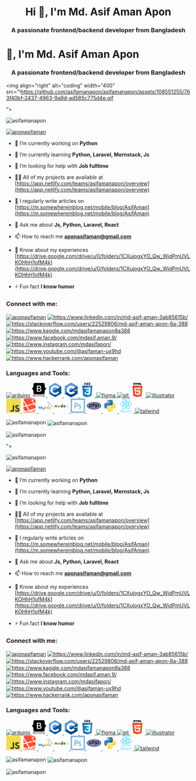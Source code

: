 <h1 align="center">Hi 👋, I'm Md. Asif Aman Apon</h1>
<h3 align="center">A passionate frontend/backend developer from Bangladesh</h3>

<h1> 👋, I'm Md. Asif Aman Apon</h1>
<h3 align="center">A passionate frontend/backend developer from Bangladesh</h3>

<img align="right" alt="coding" width="400" src="!https://github.com/asifamanapon/asifamanapon/assets/108551255/763f40bf-2437-4963-9a9d-ad565c775d4e.gif

">

<p align="left"> <img src="https://komarev.com/ghpvc/?username=asifamanapon&label=Profile%20views&color=0e75b6&style=flat" alt="asifamanapon" > </p>

<p align="left"> <a href="https://twitter.com/aponasifaman" target="blank"><img src="https://img.shields.io/twitter/follow/aponasifaman?logo=twitter&style=for-the-badge" alt="aponasifaman" /></a> </p>

- 🔭 I’m currently working on **Python**

- 🌱 I’m currently learning **Python, Laravel, Mernstack, Js**

- 🤝 I’m looking for help with **Job fulltime**

- 👨‍💻 All of my projects are available at [https://app.netlify.com/teams/asifamanapon/overview](https://app.netlify.com/teams/asifamanapon/overview)

- 📝 I regularly write articles on [https://m.somewhereinblog.net/mobile/blog/AsifAman](https://m.somewhereinblog.net/mobile/blog/AsifAman)

- 💬 Ask me about **Js, Python, Laravel, React**

- 📫 How to reach me **aponasifaman@gmail.com**

- 📄 Know about my experiences [https://drive.google.com/drive/u/0/folders/1CXujogxYO_Qw_WidPmUVLKOHhH1ofM4k](https://drive.google.com/drive/u/0/folders/1CXujogxYO_Qw_WidPmUVLKOHhH1ofM4k)

- ⚡ Fun fact **I know humor**

<h3 align="left">Connect with me:</h3>
<p align="left">
<a href="https://twitter.com/aponasifaman" target="blank"><img align="center" src="https://raw.githubusercontent.com/rahuldkjain/github-profile-readme-generator/master/src/images/icons/Social/twitter.svg" alt="aponasifaman" height="30" width="40" /></a>
<a href="https://linkedin.com/in/https://www.linkedin.com/in/md-asif-aman-3ab85615b/" target="blank"><img align="center" src="https://raw.githubusercontent.com/rahuldkjain/github-profile-readme-generator/master/src/images/icons/Social/linked-in-alt.svg" alt="https://www.linkedin.com/in/md-asif-aman-3ab85615b/" height="30" width="40" /></a>
<a href="https://stackoverflow.com/users/https://stackoverflow.com/users/22529806/md-asif-aman-apon-8a-388" target="blank"><img align="center" src="https://raw.githubusercontent.com/rahuldkjain/github-profile-readme-generator/master/src/images/icons/Social/stack-overflow.svg" alt="https://stackoverflow.com/users/22529806/md-asif-aman-apon-8a-388" height="30" width="40" /></a>
<a href="https://kaggle.com/https://www.kaggle.com/mdasifamanapon8a388" target="blank"><img align="center" src="https://raw.githubusercontent.com/rahuldkjain/github-profile-readme-generator/master/src/images/icons/Social/kaggle.svg" alt="https://www.kaggle.com/mdasifamanapon8a388" height="30" width="40" /></a>
<a href="https://fb.com/https://www.facebook.com/mdasif.aman.9/" target="blank"><img align="center" src="https://raw.githubusercontent.com/rahuldkjain/github-profile-readme-generator/master/src/images/icons/Social/facebook.svg" alt="https://www.facebook.com/mdasif.aman.9/" height="30" width="40" /></a>
<a href="https://instagram.com/https://www.instagram.com/mdasifapon/" target="blank"><img align="center" src="https://raw.githubusercontent.com/rahuldkjain/github-profile-readme-generator/master/src/images/icons/Social/instagram.svg" alt="https://www.instagram.com/mdasifapon/" height="30" width="40" /></a>
<a href="https://www.youtube.com/c/https://www.youtube.com/@asifaman-ux9hd" target="blank"><img align="center" src="https://raw.githubusercontent.com/rahuldkjain/github-profile-readme-generator/master/src/images/icons/Social/youtube.svg" alt="https://www.youtube.com/@asifaman-ux9hd" height="30" width="40" /></a>
<a href="https://www.hackerrank.com/https://www.hackerrank.com/aponasifaman" target="blank"><img align="center" src="https://raw.githubusercontent.com/rahuldkjain/github-profile-readme-generator/master/src/images/icons/Social/hackerrank.svg" alt="https://www.hackerrank.com/aponasifaman" height="30" width="40" /></a>
</p>

<h3 align="left">Languages and Tools:</h3>
<p align="left"> <a href="https://www.arduino.cc/" target="_blank" rel="noreferrer"> <img src="https://cdn.worldvectorlogo.com/logos/arduino-1.svg" alt="arduino" width="40" height="40"/> </a> <a href="https://getbootstrap.com" target="_blank" rel="noreferrer"> <img src="https://raw.githubusercontent.com/devicons/devicon/master/icons/bootstrap/bootstrap-plain-wordmark.svg" alt="bootstrap" width="40" height="40"/> </a> <a href="https://www.cprogramming.com/" target="_blank" rel="noreferrer"> <img src="https://raw.githubusercontent.com/devicons/devicon/master/icons/c/c-original.svg" alt="c" width="40" height="40"/> </a> <a href="https://www.w3schools.com/cpp/" target="_blank" rel="noreferrer"> <img src="https://raw.githubusercontent.com/devicons/devicon/master/icons/cplusplus/cplusplus-original.svg" alt="cplusplus" width="40" height="40"/> </a> <a href="https://www.w3schools.com/css/" target="_blank" rel="noreferrer"> <img src="https://raw.githubusercontent.com/devicons/devicon/master/icons/css3/css3-original-wordmark.svg" alt="css3" width="40" height="40"/> </a> <a href="https://www.figma.com/" target="_blank" rel="noreferrer"> <img src="https://www.vectorlogo.zone/logos/figma/figma-icon.svg" alt="figma" width="40" height="40"/> </a> <a href="https://git-scm.com/" target="_blank" rel="noreferrer"> <img src="https://www.vectorlogo.zone/logos/git-scm/git-scm-icon.svg" alt="git" width="40" height="40"/> </a> <a href="https://www.w3.org/html/" target="_blank" rel="noreferrer"> <img src="https://raw.githubusercontent.com/devicons/devicon/master/icons/html5/html5-original-wordmark.svg" alt="html5" width="40" height="40"/> </a> <a href="https://www.adobe.com/in/products/illustrator.html" target="_blank" rel="noreferrer"> <img src="https://www.vectorlogo.zone/logos/adobe_illustrator/adobe_illustrator-icon.svg" alt="illustrator" width="40" height="40"/> </a> <a href="https://developer.mozilla.org/en-US/docs/Web/JavaScript" target="_blank" rel="noreferrer"> <img src="https://raw.githubusercontent.com/devicons/devicon/master/icons/javascript/javascript-original.svg" alt="javascript" width="40" height="40"/> </a> <a href="https://laravel.com/" target="_blank" rel="noreferrer"> <img src="https://raw.githubusercontent.com/devicons/devicon/master/icons/laravel/laravel-plain-wordmark.svg" alt="laravel" width="40" height="40"/> </a> <a href="https://www.mysql.com/" target="_blank" rel="noreferrer"> <img src="https://raw.githubusercontent.com/devicons/devicon/master/icons/mysql/mysql-original-wordmark.svg" alt="mysql" width="40" height="40"/> </a> <a href="https://nodejs.org" target="_blank" rel="noreferrer"> <img src="https://raw.githubusercontent.com/devicons/devicon/master/icons/nodejs/nodejs-original-wordmark.svg" alt="nodejs" width="40" height="40"/> </a> <a href="https://www.photoshop.com/en" target="_blank" rel="noreferrer"> <img src="https://raw.githubusercontent.com/devicons/devicon/master/icons/photoshop/photoshop-line.svg" alt="photoshop" width="40" height="40"/> </a> <a href="https://www.php.net" target="_blank" rel="noreferrer"> <img src="https://raw.githubusercontent.com/devicons/devicon/master/icons/php/php-original.svg" alt="php" width="40" height="40"/> </a> <a href="https://www.python.org" target="_blank" rel="noreferrer"> <img src="https://raw.githubusercontent.com/devicons/devicon/master/icons/python/python-original.svg" alt="python" width="40" height="40"/> </a> <a href="https://reactjs.org/" target="_blank" rel="noreferrer"> <img src="https://raw.githubusercontent.com/devicons/devicon/master/icons/react/react-original-wordmark.svg" alt="react" width="40" height="40"/> </a> <a href="https://tailwindcss.com/" target="_blank" rel="noreferrer"> <img src="https://www.vectorlogo.zone/logos/tailwindcss/tailwindcss-icon.svg" alt="tailwind" width="40" height="40"/> </a> </p>

<p><img align="left" src="https://github-readme-stats.vercel.app/api/top-langs?username=asifamanapon&show_icons=true&locale=en&layout=compact" alt="asifamanapon" /></p>

<p>&nbsp;<img align="center" src="https://github-readme-stats.vercel.app/api?username=asifamanapon&show_icons=true&locale=en" alt="asifamanapon" /></p>

<p><img align="center" src="https://github-readme-streak-stats.herokuapp.com/?user=asifamanapon&" alt="asifamanapon" /></p>">

<p align="left"> <img src="https://komarev.com/ghpvc/?username=asifamanapon&label=Profile%20views&color=0e75b6&style=flat" alt="asifamanapon" /> </p>

<p align="left"> <a href="https://twitter.com/aponasifaman" target="blank"><img src="https://img.shields.io/twitter/follow/aponasifaman?logo=twitter&style=for-the-badge" alt="aponasifaman" /></a> </p>

- 🔭 I’m currently working on **Python**

- 🌱 I’m currently learning **Python, Laravel, Mernstack, Js**

- 🤝 I’m looking for help with **Job fulltime**

- 👨‍💻 All of my projects are available at [https://app.netlify.com/teams/asifamanapon/overview](https://app.netlify.com/teams/asifamanapon/overview)

- 📝 I regularly write articles on [https://m.somewhereinblog.net/mobile/blog/AsifAman](https://m.somewhereinblog.net/mobile/blog/AsifAman)

- 💬 Ask me about **Js, Python, Laravel, React**

- 📫 How to reach me **aponasifaman@gmail.com**

- 📄 Know about my experiences [https://drive.google.com/drive/u/0/folders/1CXujogxYO_Qw_WidPmUVLKOHhH1ofM4k](https://drive.google.com/drive/u/0/folders/1CXujogxYO_Qw_WidPmUVLKOHhH1ofM4k)

- ⚡ Fun fact **I know humor**

<h3 align="left">Connect with me:</h3>
<p align="left">
<a href="https://twitter.com/aponasifaman" target="blank"><img align="center" src="https://raw.githubusercontent.com/rahuldkjain/github-profile-readme-generator/master/src/images/icons/Social/twitter.svg" alt="aponasifaman" height="30" width="40" /></a>
<a href="https://linkedin.com/in/https://www.linkedin.com/in/md-asif-aman-3ab85615b/" target="blank"><img align="center" src="https://raw.githubusercontent.com/rahuldkjain/github-profile-readme-generator/master/src/images/icons/Social/linked-in-alt.svg" alt="https://www.linkedin.com/in/md-asif-aman-3ab85615b/" height="30" width="40" /></a>
<a href="https://stackoverflow.com/users/https://stackoverflow.com/users/22529806/md-asif-aman-apon-8a-388" target="blank"><img align="center" src="https://raw.githubusercontent.com/rahuldkjain/github-profile-readme-generator/master/src/images/icons/Social/stack-overflow.svg" alt="https://stackoverflow.com/users/22529806/md-asif-aman-apon-8a-388" height="30" width="40" /></a>
<a href="https://kaggle.com/https://www.kaggle.com/mdasifamanapon8a388" target="blank"><img align="center" src="https://raw.githubusercontent.com/rahuldkjain/github-profile-readme-generator/master/src/images/icons/Social/kaggle.svg" alt="https://www.kaggle.com/mdasifamanapon8a388" height="30" width="40" /></a>
<a href="https://fb.com/https://www.facebook.com/mdasif.aman.9/" target="blank"><img align="center" src="https://raw.githubusercontent.com/rahuldkjain/github-profile-readme-generator/master/src/images/icons/Social/facebook.svg" alt="https://www.facebook.com/mdasif.aman.9/" height="30" width="40" /></a>
<a href="https://instagram.com/https://www.instagram.com/mdasifapon/" target="blank"><img align="center" src="https://raw.githubusercontent.com/rahuldkjain/github-profile-readme-generator/master/src/images/icons/Social/instagram.svg" alt="https://www.instagram.com/mdasifapon/" height="30" width="40" /></a>
<a href="https://www.youtube.com/c/https://www.youtube.com/@asifaman-ux9hd" target="blank"><img align="center" src="https://raw.githubusercontent.com/rahuldkjain/github-profile-readme-generator/master/src/images/icons/Social/youtube.svg" alt="https://www.youtube.com/@asifaman-ux9hd" height="30" width="40" /></a>
<a href="https://www.hackerrank.com/https://www.hackerrank.com/aponasifaman" target="blank"><img align="center" src="https://raw.githubusercontent.com/rahuldkjain/github-profile-readme-generator/master/src/images/icons/Social/hackerrank.svg" alt="https://www.hackerrank.com/aponasifaman" height="30" width="40" /></a>
</p>

<h3 align="left">Languages and Tools:</h3>
<p align="left"> <a href="https://www.arduino.cc/" target="_blank" rel="noreferrer"> <img src="https://cdn.worldvectorlogo.com/logos/arduino-1.svg" alt="arduino" width="40" height="40"/> </a> <a href="https://getbootstrap.com" target="_blank" rel="noreferrer"> <img src="https://raw.githubusercontent.com/devicons/devicon/master/icons/bootstrap/bootstrap-plain-wordmark.svg" alt="bootstrap" width="40" height="40"/> </a> <a href="https://www.cprogramming.com/" target="_blank" rel="noreferrer"> <img src="https://raw.githubusercontent.com/devicons/devicon/master/icons/c/c-original.svg" alt="c" width="40" height="40"/> </a> <a href="https://www.w3schools.com/cpp/" target="_blank" rel="noreferrer"> <img src="https://raw.githubusercontent.com/devicons/devicon/master/icons/cplusplus/cplusplus-original.svg" alt="cplusplus" width="40" height="40"/> </a> <a href="https://www.w3schools.com/css/" target="_blank" rel="noreferrer"> <img src="https://raw.githubusercontent.com/devicons/devicon/master/icons/css3/css3-original-wordmark.svg" alt="css3" width="40" height="40"/> </a> <a href="https://www.figma.com/" target="_blank" rel="noreferrer"> <img src="https://www.vectorlogo.zone/logos/figma/figma-icon.svg" alt="figma" width="40" height="40"/> </a> <a href="https://git-scm.com/" target="_blank" rel="noreferrer"> <img src="https://www.vectorlogo.zone/logos/git-scm/git-scm-icon.svg" alt="git" width="40" height="40"/> </a> <a href="https://www.w3.org/html/" target="_blank" rel="noreferrer"> <img src="https://raw.githubusercontent.com/devicons/devicon/master/icons/html5/html5-original-wordmark.svg" alt="html5" width="40" height="40"/> </a> <a href="https://www.adobe.com/in/products/illustrator.html" target="_blank" rel="noreferrer"> <img src="https://www.vectorlogo.zone/logos/adobe_illustrator/adobe_illustrator-icon.svg" alt="illustrator" width="40" height="40"/> </a> <a href="https://developer.mozilla.org/en-US/docs/Web/JavaScript" target="_blank" rel="noreferrer"> <img src="https://raw.githubusercontent.com/devicons/devicon/master/icons/javascript/javascript-original.svg" alt="javascript" width="40" height="40"/> </a> <a href="https://laravel.com/" target="_blank" rel="noreferrer"> <img src="https://raw.githubusercontent.com/devicons/devicon/master/icons/laravel/laravel-plain-wordmark.svg" alt="laravel" width="40" height="40"/> </a> <a href="https://www.mysql.com/" target="_blank" rel="noreferrer"> <img src="https://raw.githubusercontent.com/devicons/devicon/master/icons/mysql/mysql-original-wordmark.svg" alt="mysql" width="40" height="40"/> </a> <a href="https://nodejs.org" target="_blank" rel="noreferrer"> <img src="https://raw.githubusercontent.com/devicons/devicon/master/icons/nodejs/nodejs-original-wordmark.svg" alt="nodejs" width="40" height="40"/> </a> <a href="https://www.photoshop.com/en" target="_blank" rel="noreferrer"> <img src="https://raw.githubusercontent.com/devicons/devicon/master/icons/photoshop/photoshop-line.svg" alt="photoshop" width="40" height="40"/> </a> <a href="https://www.php.net" target="_blank" rel="noreferrer"> <img src="https://raw.githubusercontent.com/devicons/devicon/master/icons/php/php-original.svg" alt="php" width="40" height="40"/> </a> <a href="https://www.python.org" target="_blank" rel="noreferrer"> <img src="https://raw.githubusercontent.com/devicons/devicon/master/icons/python/python-original.svg" alt="python" width="40" height="40"/> </a> <a href="https://reactjs.org/" target="_blank" rel="noreferrer"> <img src="https://raw.githubusercontent.com/devicons/devicon/master/icons/react/react-original-wordmark.svg" alt="react" width="40" height="40"/> </a> <a href="https://tailwindcss.com/" target="_blank" rel="noreferrer"> <img src="https://www.vectorlogo.zone/logos/tailwindcss/tailwindcss-icon.svg" alt="tailwind" width="40" height="40"/> </a> </p>

<p><img align="left" src="https://github-readme-stats.vercel.app/api/top-langs?username=asifamanapon&show_icons=true&locale=en&layout=compact" alt="asifamanapon" /></p>

<p>&nbsp;<img align="center" src="https://github-readme-stats.vercel.app/api?username=asifamanapon&show_icons=true&locale=en" alt="asifamanapon" /></p>

<p><img align="center" src="https://github-readme-streak-stats.herokuapp.com/?user=asifamanapon&" alt="asifamanapon" /></p>

